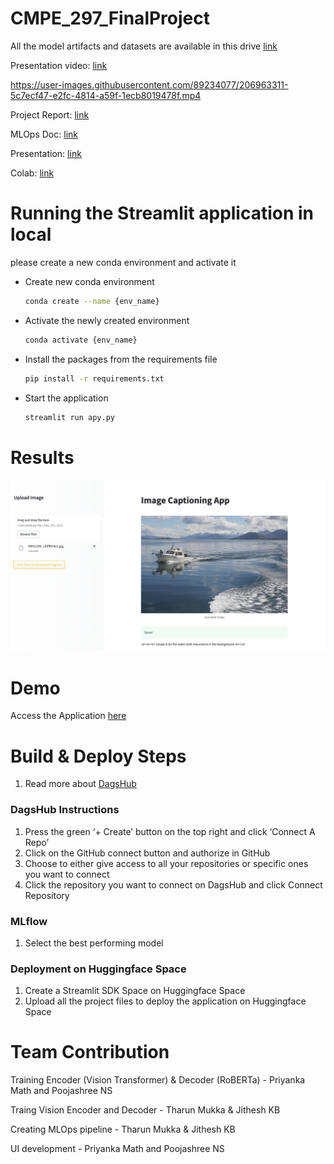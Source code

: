 # CMPE_297_FinalProject

All the model artifacts and datasets are available in this drive [link](https://drive.google.com/drive/folders/1sEPuz6B-4aWoA1gmQQQ2pgalU3pvx8Nz?usp=sharing)

Presentation video: [link](https://drive.google.com/file/d/128xtnxmLGZYFE5t_nVnItm9T_cvOYDC4/view?usp=sharing)


https://user-images.githubusercontent.com/89234077/206963311-5c7ecf47-e2fc-4814-a59f-1ecb8019478f.mp4


Project Report: [link](https://github.com/poojashreeNS/CMPE_297_FinalProject/blob/main/Report.pdf)

MLOps Doc: [link](https://github.com/poojashreeNS/CMPE_297_FinalProject/blob/main/MLOps-Doc.pdf)

Presentation: [link](https://github.com/poojashreeNS/CMPE_297_FinalProject/blob/main/Image%20Caption%20Generator.pdf)

Colab: [link](https://github.com/poojashreeNS/CMPE_297_FinalProject/blob/main/Image_Caption_Transfer_Learning_updated.ipynb)

# Running the Streamlit application in local
please create a new conda environment and activate it

* Create new conda environment
  ```sh
  conda create --name {env_name}
  ```

* Activate the newly created environment
  ```sh
  conda activate {env_name}
  ```
* Install the packages from the requirements file
  ```sh
  pip install -r requirements.txt
  ```

* Start the application
  ```sh
  streamlit run apy.py
  ```

# Results
![UI Screenshot with generated caption for the image](https://github.com/poojashreeNS/CMPE_297_FinalProject/blob/main/images/UI_results.png)

# Demo
Access the Application [here](https://tmukka-test.hf.space/)

# Build & Deploy Steps
1.	Read more about [DagsHub](https://dagshub.com/docs/)

### DagsHub Instructions
1. Press the green ‘+ Create’ button on the top right and click ‘Connect A Repo’
2. Click on the GitHub connect button and authorize in GitHub
3. Choose to either give access to all your repositories or specific ones you want to connect
4. Click the repository you want to connect on DagsHub and click Connect Repository

### MLflow
1. Select the best performing model

### Deployment on Huggingface Space
1. Create a Streamlit SDK Space on Huggingface Space
2. Upload all the project files to deploy the application on Huggingface Space

# Team Contribution
Training Encoder (Vision Transformer) & Decoder (RoBERTa) - Priyanka Math and Poojashree NS

Traing Vision Encoder and Decoder - Tharun Mukka & Jithesh KB

Creating MLOps pipeline - Tharun Mukka & Jithesh KB

UI development - Priyanka Math and Poojashree NS
